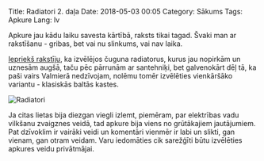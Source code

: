 Title: Radiatori 2. daļa
Date: 2018-05-03 00:05
Category: Sākums
Tags: Apkure
Lang: lv

Apkure jau kādu laiku savesta kārtībā, raksts tikai tagad. Švaki man ar rakstīšanu - gribas, bet vai nu slinkums, vai nav laika.

[Iepriekš rakstīju]({filename}lv/radiatori-1-dala.md), ka izvēlējos čuguna radiatorus, kurus jau nopirkām un uznesām augšā, taču pēc pārrunām ar santehniķi, bet galvenokārt dēļ tā, ka paši vairs Valmierā nedzīvojam, nolēmu tomēr izvēlēties vienkāršāko variantu - klasiskās baltās kastes.

![Radiatori]({filename}/images/radiatori-3.jpg)

Ja citas lietas bija diezgan viegli izlemt, piemēram, par elektrības vadu vilkšanu zvaigznes veidā, tad apkure bija viens no grūtākajiem jautājumiem. Pat dzīvoklim ir vairāki veidi un komentāri vienmēr ir labi un slikti, gan vienam, gan otram veidam. Varu iedomāties cik sarežģīti būtu izvēlēties apkures veidu privātmājai.